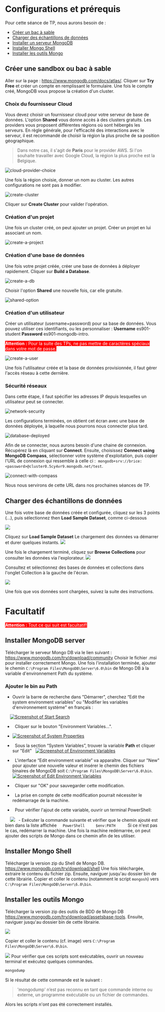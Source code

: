 # Configurations et prérequis 
Pour cette séance de TP, nous aurons besoin de :

- [Créer un bac à sable](#créer-une-sandbox-ou-bac-à-sable)
- [Charger des échantillons de données](#charger-des-echantillons-de-données)
- [Installer un serveur MongoDB](#installer-mongodb-server)
- [Installer Mongo Shell](#installer-mongo-shell)
- [Installer les outils Mongo](#installer-les-outils-mongo)
## **Créer une sandbox ou bac à sable**
Aller sur la page : https://www.mongodb.com/docs/atlas/.
Cliquer sur **Try Free** et créer un compte en remplissant le formulaire.
Une fois le compte créé, MongoDB vous propose la création d'un cluster.
### **Choix du fournisseur Cloud**
Vous devez choisir un fournisseur cloud pour votre serveur de base de données.
L'option **Shared** vous donne accès à des clusters gratuits. Les providers vous proposent différentes régions où sont hébergés les serveurs.
En règle générale, pour l'efficacité des interactions avec le serveur, il est recommandé de choisir la région la plus proche de sa position géographique.
>Dans notre cas, il s'agit de **Paris** pour le provider AWS. Si l'on souhaite travailler avec Google Cloud, la région la plus proche est la Belgique.


![cloud-provider-choice](../../assets/images/cloud-provider-choice.png)

Une fois la région choisie, donner un nom au cluster.
Les autres configurations ne sont pas à modifier.

![create-cluster](../../assets/images/create-cluster.png)

Cliquer sur **Create Cluster** pour valider l'opération.
### **Création d'un projet**
Une fois un cluster créé, on peut ajouter un projet. Créer un projet en lui associant un nom.

![create-a-project](../../assets/images/create-a-project.png)

### **Création d'une base de données**
Une fois votre projet créée, créer une base de données à déployer rapidement. Cliquer sur **Build a Database**.

![create-a-db](../../assets/images/create-a-db.png)

Choisir l'option **Shared** une nouvelle fois, car elle gratuite.

![shared-option](../../assets/images/shared-option.png)
### **Création d'un utilisateur**
Créer un utilisateur (username+password) pour sa base de données.
Vous pouvez utiliser ces identifiants, ou les personnaliser :
**Username** es901-student
**Password** es901-mongodb-intro.

<span style="background:red; color:white"><b>Attention :</b> Pour la suite des TPs, ne pas mettre de caractères spéciaux dans votre mot de passe.</span>

![create-a-user](../../assets/images/create-a-user.png)

Une fois l'utilisateur créée et la base de données provisionnée, il faut gérer l'accès réseau à cette dernière.
### **Sécurité réseaux**
Dans cette étape, il faut spécifier les adresses IP depuis lesquelles un utilisateur peut se connecter.

![network-security](../../assets/images/network-security.png)

Les configurations terminées, on obtient cet écran avec une base de données déployée, à laquelle nous pourrons nous connecter plus tard.

![database-deployed](../../assets/images/database-deployed.png)

Afin de se connecter, nous aurons besoin d'une chaine de connexion. Récupérez là en cliquant sur **Connect**.
Ensuite, choisissez **Connect using MongoDB Compass**, sélectionner votre système d'exploitation, puis copier l'URL de connexion qui ressemble à celle ci :  `mongodb+srv://brice:<password>@cluster0.5cy4vr9.mongodb.net/test`.

![connect-with-compass](../../assets/images/connect-with-compass.png)

Nous nous servirons de cette URL dans nos prochaines séances de TP.

## **Charger des échantillons de données**

Une fois votre base de données créée et configurée, cliquez sur les 3 points (...), puis sélectionnez then **Load Sample Dataset**, comme ci-dessous
    
![](https://d36ai2hkxl16us.cloudfront.net/course-uploads/ae62dcd7-abdc-4e90-a570-83eccba49043/lpkdjy41f7j4-image.png)

Cliquez sur **Load Sample Dataset** Le chargement des données va démarrer et durer quelques instants. 
![](https://d36ai2hkxl16us.cloudfront.net/course-uploads/ae62dcd7-abdc-4e90-a570-83eccba49043/qqo029re9jrq-image.png)

Une fois le chargement terminé, cliquez sur **Browse Collections** pour consulter les données via l'explorateur.
![](https://d36ai2hkxl16us.cloudfront.net/course-uploads/ae62dcd7-abdc-4e90-a570-83eccba49043/o24ftzx7nyhn-image.png)

Consultez et sélectionnez des bases de données et collections dans l'onglet Collection à la gauche de l'écran.

![](https://d36ai2hkxl16us.cloudfront.net/course-uploads/ae62dcd7-abdc-4e90-a570-83eccba49043/9p2ky44ojs92-image.png)

Une fois que vos données sont chargées, suivez la suite des instructions.

# Facultatif
<span style="background:red; color:white"><b>Attention :</b> Tout ce qui suit est facultatif!</span>
## **Installer MongoDB server**
Télécharger le serveur Mongo DB via le lien suivant :
https://www.mongodb.com/try/download/community
Choisir le fichier .msi pour installer correctement Mongo.
Une fois l'installation terminée, ajouter le chemin `C:\Program Files\MongoDB\Server\6.0\bin` de Mongo DB à la variable d'environnement Path du système.
### **Ajouter le bin au Path**
- Ouvrir la barre de recherche dans "Démarrer", cherchez “Edit the system environment variables” ou "Modifier les variables d'environnement système" en français :

   
[![Screenshot of Start Search](https://www.architectryan.com/static/start_menu-91c0473bae32fa3862658e4d6e62d75c-2facb.png)](https://www.architectryan.com/static/start_menu-91c0473bae32fa3862658e4d6e62d75c-2facb.png)

-   Cliquer sur le bouton "Environment Variables...". 
- [![Screenshot of System Properties](https://www.architectryan.com/static/system_properties-f3a4f86cdd178c48ed9d8398743f85df-39c95.png)](https://www.architectryan.com/static/system_properties-f3a4f86cdd178c48ed9d8398743f85df-39c95.png)

-   Sous la section “System Variables”, trouver la variable **Path** et cliquer sur "Edit"  
[![Screenshot of Environment Variables](https://www.architectryan.com/static/select_row_and_edit-48423a2a0724e226bd3f69468d9eaabd-70c4b.png)](https://www.architectryan.com/static/select_row_and_edit-48423a2a0724e226bd3f69468d9eaabd-70c4b.png)


-   L'interface “Edit environment variable” va apparaître. Cliquer sur "New" pour ajouter une nouvelle valeur et insérer le chemin des fichiers binaires de MongoDB soit `C:\Program Files\MongoDB\Server\6.0\bin`.[![Screenshot of Edit Environment Variables](https://www.architectryan.com/static/edit_path_variable-42eb044d39582f04f1f213e17e4fcb30-c532b.png)](https://www.architectryan.com/static/edit_path_variable-42eb044d39582f04f1f213e17e4fcb30-c532b.png)

-   Cliquer sur "OK" pour sauvegarder cette modification.

-   La prise en compte de cette modification pourrait nécessiter le redémarrage de la machine.

-   Pour vérifier l'ajout de cette variable, ouvrir un terminal PowerShell:

    
![](../../assets/images/shell.png)
  - Exécuter la commande suivante et vérifier que le chemin ajouté est bien dans la liste affichée
    ```PowerShell
    $env:PATH
    ```
Si ce n'est pas le cas, redémarrer la machine.
Une fois la machine redémarrée, on peut ajouter des scripts de Mongo dans ce chemin afin de les utiliser.
## **Installer Mongo Shell**
Télécharger la version zip du Shell de Mongo DB.
https://www.mongodb.com/try/download/shell
Une fois téléchargée, extraire le contenu du fichier zip.
Ensuite, naviguer jusqu'au dossier bin de cette librairie. Copier et coller le contenu (notamment le script `mongosh`) vers `C:\Program Files\MongoDB\Server\6.0\bin`.
## **Installer les outils Mongo**
Télécharger la version zip des outils de BDD de Mongo DB
https://www.mongodb.com/try/download/assetsbase-tools.
Ensuite, naviguer jusqu'au dossier bin de cette librairie.

![](../../assets/images/explorer-mongodb.png)

Copier et coller le contenu (cf. image) vers `C:\Program Files\MongoDB\Server\6.0\bin`.

![](../../assets/images/explorer-mongodb-tools.png)
Pour vérifier que ces scripts sont exécutables, ouvrir un nouveau terminal et exécutez quelques commandes.

```PowerShell
mongodump
```

Si le résultat de cette commande est le suivant :
>'mongodump' n’est pas reconnu en tant que commande interne
ou externe, un programme exécutable ou un fichier de commandes.

Alors les scripts n'ont pas été correctement installés.

  
